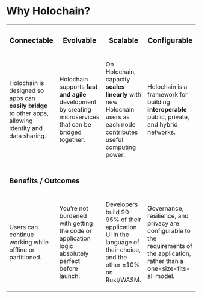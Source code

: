 # Why Holochain?

<table class="h-table col-4">
	<tr>
		<th><h3>Connectable</h3></th>
		<th><h3>Evolvable</h3></th>
		<th><h3>Scalable</h3></th>
		<th><h3>Configurable</h3></th>
	</tr>
	<tr>
		<td>
			<p>Holochain is designed so apps can <strong>easily bridge</strong> to other apps, allowing identity and data sharing.</p>
		</td>
		<td>
			<p>Holochain supports <strong>fast and agile</strong> development by creating microservices that can be bridged together.</p>
		</td>
		<td>
			<p>On Holochain, capacity <strong>scales linearly</strong> with new Holochain users as each node contributes useful computing power.</p>
		</td>
		<td>
			<p>Holochain is a framework for building <strong>interoperable</strong> public, private, and hybrid networks.</p>
		</td>
	</tr>
	<tr>
		<td colspan="4" class="h-benefits">
			<h3>Benefits / Outcomes</h3>
		</td>
	</tr>
	<tr>
		<td>
			<p>Users can continue working while offline or partitioned.</p>
		</td>
		<td>
			<p>You’re not burdened with getting the code or application logic absolutely perfect before launch.</p>
		</td>
		<td>
			<p>Developers build 90–
95% of their application UI in the language of their choice, and the other ±10% on Rust/WASM.</p>
		</td>
		<td>
			<p>Governance, resilience, and privacy are  configurable to the requirements of the application, rather than a one-size-fits-all model.</p>
		</td>
	</tr>
</table>

<!--div class="h-table col-4">
	<div class="h-col">
		<h3>Connectable</h3>
		<p>Holochain is designed so apps can <strong>easily bridge</strong> to other apps, allowing identity and data sharing.</p>
		<p class="benefits">Users can continue working while offline or partitioned.</p>
	</div>
	<div class="h-col">
		<h3>Evolvable</h3>
		<p>Holochain supports <strong>fast and agile</strong> development by creating microservices that can be bridged together.</p>
		<p class="benefits">You’re not burdened with getting the code or application logic absolutely perfect before launch.</p>
	</div>
	<div class="h-col">
		<h3>Scalable</h3>
		<p>On Holochain, capacity <strong>scales linearly</strong> with new Holochain users as each node contributes useful computing power.</p>
		<p class="benefits">Developers build 90–
95% of their application UI in the language of their choice, and the other ±10% on Rust/WASM.</p>
	</div>
	<div class="h-col">
		<h3>Configurable</h3>
		<p>Holochain is a framework for building <strong>interoperable</strong> public, private, and hybrid networks.</p>
		<p class="benefits">Governance, resilience, and privacy are  configurable to the requirements of the application, rather than a one-size-fits-all model.</p>
	</div>
</div-->